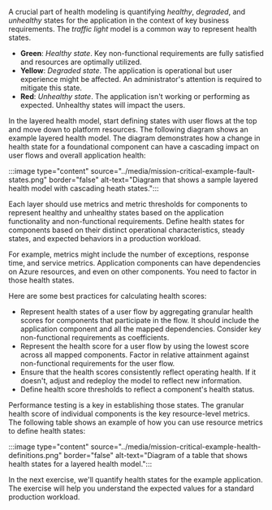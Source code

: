 A crucial part of health modeling is quantifying *healthy*, *degraded*, and *unhealthy* states for the application in the context of key business requirements.  The *traffic light* model is a common way to represent health states.

- **Green**: *Healthy state*. Key non-functional requirements are fully satisfied and resources are optimally utilized.
- **Yellow**: *Degraded state*. The application is operational but user experience might be affected. An administrator's attention is required to mitigate this state.
- **Red**: *Unhealthy state*. The application isn't working or performing as expected. Unhealthy states will impact the users.

In the layered health model, start defining states with user flows at the top and move down to platform resources. The following diagram shows an example layered health model. The diagram demonstrates how a change in health state for a foundational component can have a cascading impact on user flows and overall application health:

:::image type="content" source="../media/mission-critical-example-fault-states.png" border="false" alt-text="Diagram that shows a sample layered health model with cascading heath states.":::

Each layer should use metrics and metric thresholds for components to represent healthy and unhealthy states based on the application functionality and non-functional requirements. Define health states for components based on their distinct operational characteristics, steady states, and expected behaviors in a production workload. 

For example, metrics might include the number of exceptions, response time, and service metrics. Application components can have dependencies on Azure resources, and even on other components. You need to factor in those health states.

Here are some best practices for calculating health scores:

- Represent health states of a user flow by aggregating granular health scores for components that participate in the flow. It should include the application component and all the mapped dependencies. Consider key non-functional requirements as coefficients.
- Represent the health score for a user flow by using the lowest score across all mapped components. Factor in relative attainment against non-functional requirements for the user flow.
- Ensure that the health scores consistently reflect operating health. If it doesn't, adjust and redeploy the model to reflect new information.
- Define health score thresholds to reflect a component's health status.

Performance testing is a key in establishing those states. The granular health score of individual components is the key resource-level metrics. The following table shows an example of how you can use resource metrics to define health states:

:::image type="content" source="../media/mission-critical-example-health-definitions.png" border="false" alt-text="Diagram of a table that shows health states for a layered health model.":::

In the next exercise, we'll quantify health states for the example application. The exercise will help you understand the expected values for a standard production workload. 